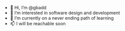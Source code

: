 - 👋 Hi, I’m @gbadd
- 👀 I’m interested in software design and development
- 🌱 I’m currently on a never ending path of learning
- 📫 I will be reachable soon
